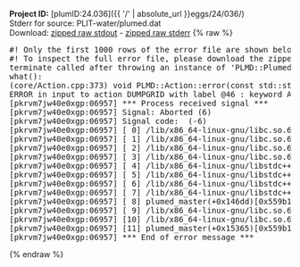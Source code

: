 **Project ID:** [plumID:24.036]({{ '/' | absolute_url }}eggs/24/036/)  
Stderr for source:  PLIT-water/plumed.dat   
Download: [zipped raw stdout](plumed.dat.plumed_master.stdout.txt.zip) - [zipped raw stderr](plumed.dat.plumed_master.stderr.txt.zip) 
{% raw %}
<pre>
#! Only the first 1000 rows of the error file are shown below
#! To inspect the full error file, please download the zipped raw stderr file above
terminate called after throwing an instance of 'PLMD::Plumed::ExceptionError'
what():
(core/Action.cpp:373) void PLMD::Action::error(const std::string&) const
ERROR in input to action DUMPGRID with label @46 : keyword ARG is compulsory for this action
[pkrvm7jw40e0xgp:06957] *** Process received signal ***
[pkrvm7jw40e0xgp:06957] Signal: Aborted (6)
[pkrvm7jw40e0xgp:06957] Signal code:  (-6)
[pkrvm7jw40e0xgp:06957] [ 0] /lib/x86_64-linux-gnu/libc.so.6(+0x45330)[0x7fe39ca45330]
[pkrvm7jw40e0xgp:06957] [ 1] /lib/x86_64-linux-gnu/libc.so.6(pthread_kill+0x11c)[0x7fe39ca9eb2c]
[pkrvm7jw40e0xgp:06957] [ 2] /lib/x86_64-linux-gnu/libc.so.6(gsignal+0x1e)[0x7fe39ca4527e]
[pkrvm7jw40e0xgp:06957] [ 3] /lib/x86_64-linux-gnu/libc.so.6(abort+0xdf)[0x7fe39ca288ff]
[pkrvm7jw40e0xgp:06957] [ 4] /lib/x86_64-linux-gnu/libstdc++.so.6(+0xa5ff5)[0x7fe39cea5ff5]
[pkrvm7jw40e0xgp:06957] [ 5] /lib/x86_64-linux-gnu/libstdc++.so.6(+0xbb0da)[0x7fe39cebb0da]
[pkrvm7jw40e0xgp:06957] [ 6] /lib/x86_64-linux-gnu/libstdc++.so.6(_ZSt10unexpectedv+0x0)[0x7fe39cea5a55]
[pkrvm7jw40e0xgp:06957] [ 7] /lib/x86_64-linux-gnu/libstdc++.so.6(+0xa5a6f)[0x7fe39cea5a6f]
[pkrvm7jw40e0xgp:06957] [ 8] plumed_master(+0x146dd)[0x559b15e896dd]
[pkrvm7jw40e0xgp:06957] [ 9] /lib/x86_64-linux-gnu/libc.so.6(+0x2a1ca)[0x7fe39ca2a1ca]
[pkrvm7jw40e0xgp:06957] [10] /lib/x86_64-linux-gnu/libc.so.6(__libc_start_main+0x8b)[0x7fe39ca2a28b]
[pkrvm7jw40e0xgp:06957] [11] plumed_master(+0x15365)[0x559b15e8a365]
[pkrvm7jw40e0xgp:06957] *** End of error message ***
</pre>
{% endraw %}
